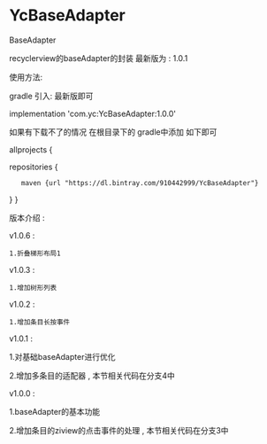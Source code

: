 # YcBaseAdapter
BaseAdapter

recyclerview的baseAdapter的封装 最新版为 : 1.0.1


使用方法:

gradle 引入: 最新版即可

implementation 'com.yc:YcBaseAdapter:1.0.0'

如果有下载不了的情况 在根目录下的 gradle中添加 如下即可

allprojects {
   
   repositories {
       
       maven {url "https://dl.bintray.com/910442999/YcBaseAdapter"}
   
   }
}

版本介绍 :

v1.0.6 :

    1.折叠梯形布局1

v1.0.3 :

    1.增加树形列表

v1.0.2 :

    1.增加条目长按事件

v1.0.1 :

1.对基础baseAdapter进行优化

2.增加多条目的适配器 , 本节相关代码在分支4中


v1.0.0 :

1.baseAdapter的基本功能

2.增加条目的ziview的点击事件的处理 , 本节相关代码在分支3中
